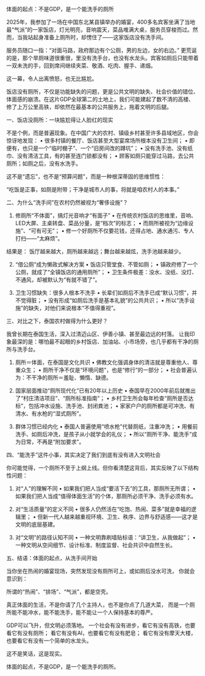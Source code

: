 体面的起点：不是GDP，是一个能洗手的厕所

2025年，我参加了一场在中国东北某县镇举办的婚宴，400多名宾客坐满了当地最“气派”的一家饭店，灯光明亮，音响震天，菜品堆满大桌，服务员穿梭而过。然而，当我站起身准备上厕所时，却愣住了——这家饭店没有洗手间。

服务员随口一指：“对面马路，政府那边有个公厕，男的左边，女的右边。”
更荒诞的是，那个旱厕味道很重很，里没有洗手台，也没有水龙头。宾客如厕后只能带着一双未洗的手，回到席间继续夹菜、敬酒、吃肉、握手、递烟。

这一幕，令人出离愤怒，也无比尴尬。

饭店没有厕所，不仅是功能缺失的问题，更是公共文明的缺失、社会价值的错位、体面感的崩溃。在这片GDP全球第二的土地上，我们可能建起了数不清的高楼、修了上万公里高铁，却依然在最基本的公共服务上，拖着文明的后腿。

一、饭店没厕所：一块尴尬得让人脸红的现实

不是个例，而是普遍现象。在中国广大的农村、镇级乡村甚至许多县域地区，你会惊讶地发现：
	•	很多村镇的餐厅、饭店甚至大型宴席场所根本没有卫生间；
	•	即便有，也只是一个“临时棚子”、一个“旧房间改的蹲坑”；
	•	没有洗手池、没有纸巾、没有清洁工具，有的甚至连门锁都没有；
	•	顾客如厕只能穿过马路，去公共厕所；如厕之后，没有水洗手。

这不是“遗忘”，也不是“预算问题”，而是一种根深蒂固的思维惯性：

“吃饭是正事，如厕是附带；干净是城市人的事，将就是咱农村人的本事。”

二、为什么“洗手间”在农村仍然被视为“奢侈设施”？

1. 修厕所“不体面”，搞灯光音响才“有面子”
	•	在传统农村饭店的思维里，音响、LED大屏、主桌转盘、菜品分量，是“档次”的标志；
	•	而厕所被视为“边缘设施”、“可有可无”；
	•	修一个好厕所不仅要花钱，还得占地、通水通污、专人打扫——“太麻烦”。

结果是：
饭厅越来越大，厕所越来越远；舞台越来越炫，洗手池越来越少。

2. “借公厕”成为懒政式解决方案
	•	饭店只管堂食、不管如厕；
	•	镇政府修了一个公厕，就成了“全镇饭店的通用厕所”；
	•	卫生条件极差：没水、没纸、没灯、不通风，却被默认为“有就不错了”。

3. 卫生习惯缺失：很多人根本不洗手
	•	长辈们如厕后不洗手已成“默认习惯”，并不觉得脏；
	•	没有形成“如厕后洗手是基本礼貌”的公共共识；
	•	所以“洗手设施”的缺失，对他们来说根本“不值得重视”。

三、对比之下，泰国农村做得为什么更好？

我曾长期在泰国生活，深入过清迈山区、伊善小镇、甚至最边远的村落。
让我印象最深的是：哪怕最不起眼的乡村饭店、加油站、小市场旁，也几乎都有干净的厕所与洗手台。

1. 厕所＝体面，在泰国是文化共识
	•	佛教文化强调身体的清洁就是尊重他人、尊重众生；
	•	厕所干净不仅是“环境问题”，也是“修行”的一部分；
	•	社会普遍认为：不干净的厕所＝羞耻、懒惰、缺德。

2. 国家层面推动“厕所现代化”已有20年以上历史
	•	泰国早在2000年前后就推出了“村庄清洁项目”、“厕所标准指南”；
	•	乡村卫生所会每年检查“厕所是否达标”，包括冲水设施、洗手池、封闭粪池；
	•	家家户户的厕所都是可冲洗、有清水、有水枪的“湿式厕所”。

3. 群体习惯已经内化
	•	泰国人普遍使用“喷水枪”代替厕纸，注重冲洗；
	•	用餐前洗手、如厕后冲洗，是孩子从小就学会的礼仪；
	•	所以“厕所干净、能洗手”成为日常，不再是“附加要求”。

四、“能洗手”这件小事，其实决定了我们到底有没有进入文明社会

你可能觉得，一个厕所不至于上纲上线。但你看清楚这背后，其实反映了以下结构性问题：

1. 对“人”的理解不同
	•	如果我们把人当成“要活下去”的工具，那厕所无所谓；
	•	如果我们把人当成“值得体面生活”的个体，那厕所必须干净、洗手必须有水。

2. 对“生活质量”的定义不同
	•	很多人仍然活在“吃饱、热闹、菜多”就是幸福的逻辑里；
	•	但新一代人越来越重视环境、卫生、秩序、边界与舒适感——这才是文明的底层基建。

3. 对“文明”的路径认知不同
	•	一种文明靠刷墙贴标语：“讲卫生，从我做起”；
	•	一种文明从空间细节、设计标准、制度监督、社会共识中自然生长。

五、结语：体面的起点，从洗手间开始

当你坐在热闹的婚宴现场，突然发现没有厕所可上，或如厕后没水可洗，
你就会意识到：

所谓的“热闹”、“排场”、“气派”，都是空壳。

真正体面的生活，不是你请了几个主持人，也不是你点了几道大菜，
而是一个厕所能不能冲水，能不能洗手，能不能让一个人保持基本的尊严。

GDP可以飞升，但文明必须落地。
一个社会有没有进步，看它有没有高铁，也要看它有没有厕所；
看它有没有AI，也要看它有没有肥皂；
看它有没有摩天大楼，也要看它有没有一个简单的水龙头。

这不是笑话，这是现实。

体面的起点，不是GDP，是一个能洗手的厕所。

